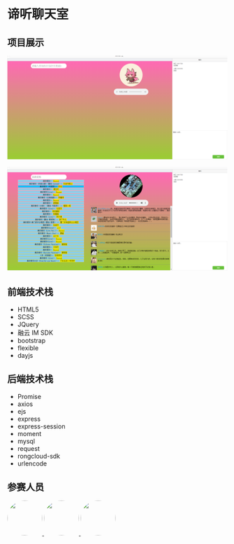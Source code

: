 # 谛听聊天室

## 项目展示



![1602591556944](img/1602591556944.png)





![1602591572988](img/1602591572988.png)



## 前端技术栈

- HTML5
- SCSS
- JQuery
- 融云 IM SDK
- bootstrap 
- flexible 
- dayjs

## 后端技术栈

-   Promise
-   axios
-   ejs
-   express
-   express-session
-   moment
-   mysql
-   request
-   rongcloud-sdk
-   urlencode

## 参赛人员

<table>
    <a href="https://github.com/Silence-dream">
        <img src="https://avatars3.githubusercontent.com/u/42824008?s=460&u=afda3a6eb14e3c98fd65c9319d6ea3bc9a7133ce&v=4" style="width: 80px;height: 80px;border-radius: 50%;"> 
    </a>
     <a href="https://github.com/tnag1908">
        <img src="https://avatars1.githubusercontent.com/u/41857884?s=460&u=111048d5e5a940a89539c5693d4b1d3c6da99d39&v=4" style="width: 80px;height: 80px;border-radius: 50%;"> 
    </a>
     <a href="https://github.com/L-cuitain">
        <img src="https://avatars0.githubusercontent.com/u/53321243?s=460&u=3b4d8fa70ce9efc25095f2992e6bbc644e15de07&v=4" style="width: 80px;height: 80px;border-radius: 50%;"> 
    </a>
</table>

